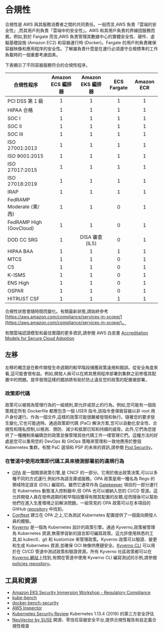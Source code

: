 # 合規性

合規性是 AWS 與其服務消費者之間的共同責任。一般而言,AWS 負責「雲端的安全性」,而其用戶則負責「雲端中的安全性」。AWS 和其用戶負責的界線因服務而異。例如,對於 Fargate 而言,AWS 負責管理其數據中心的實體安全性、硬件、虛擬基礎設施 (Amazon EC2) 和容器運行時 (Docker)。Fargate 的用戶則負責確保容器映像和應用程序的安全性。了解誰負責什麼是在運行必須遵守合規標準的工作負載時的一個重要考慮因素。

下表顯示了不同容器服務符合的合規性程序。

| 合規性程序 | Amazon ECS 編排器 | Amazon EKS 編排器| ECS Fargate | Amazon ECR |
| ------------------ |:----------:|:----------:|:-----------:|:----------:|
| PCI DSS 第 1 級 | 1 | 1 | 1 | 1 |
| HIPAA 合格 | 1 | 1 | 1 | 1 |
| SOC I | 1 | 1 | 1 | 1 |
| SOC II | 1 | 1 | 1 | 1 |
| SOC III | 1 | 1 | 1 | 1 |
| ISO 27001:2013 | 1 | 1 | 1 | 1 |
| ISO 9001:2015 | 1 | 1 | 1 | 1 |
| ISO 27017:2015 | 1 | 1 | 1 | 1 |
| ISO 27018:2019 | 1 | 1 | 1 | 1 |
| IRAP | 1 | 1 | 1 | 1 |
| FedRAMP Moderate (東/西) | 1 | 1 | 0 | 1 |
| FedRAMP High (GovCloud) | 1 | 1 | 0 | 1 |
| DOD CC SRG | 1 | DISA 審查 (IL5) | 0 | 1 |
| HIPAA BAA | 1 | 1 | 1 | 1 |
| MTCS | 1 | 1 | 0 | 1 |
| C5 | 1 | 1 | 0 | 1 |
| K-ISMS | 1 | 1 | 0 | 1 |
| ENS High | 1 | 1 | 0 | 1 |
| OSPAR | 1 | 1 | 0 | 1 |
| HITRUST CSF | 1 | 1 | 1 | 1 |

合規性狀態會隨時間而變化。有關最新狀態,請始終參考 [https://aws.amazon.com/compliance/services-in-scope/](https://aws.amazon.com/compliance/services-in-scope/)。

有關雲端認證模型和最佳實踐的更多資訊,請參閱 AWS 白皮書 [Accreditation Models for Secure Cloud Adoption](https://d1.awsstatic.com/whitepapers/accreditation-models-for-secure-cloud-adoption.pdf)

## 左移

左移的概念是在軟件開發生命週期的較早階段捕獲政策違規和錯誤。從安全角度來看,這可能會很有益。例如,開發人員可以在將其應用程序部署到集群之前修復其配置中的問題。提早發現這樣的錯誤將有助於防止違反您的政策的配置被部署。

### 政策即代碼

政策可以被視為管理行為的一組規則,即允許或禁止的行為。例如,您可能有一個政策規定所有 Dockerfile 都應包含一個 USER 指令,該指令會導致容器以非 root 用戶身份運行。作為一個文件,這樣的政策可能很難被發現和執行。隨著您的要求發生變化,它也可能過時。通過政策即代碼 (PaC) 解決方案,您可以自動化安全性、合規性和隱私控制,以檢測、預防、減少和抵禦已知和持續的威脅。此外,它們為您提供了一種機制來編碼您的政策並像管理其他代碼工件一樣管理它們。這種方法的好處是您可以重用您的 DevOps 和 GitOps 策略來管理和一致地應用於整個 Kubernetes 集群。有關 PaC 選項和 PSP 的未來的資訊,請參閱 [Pod Security](https://aws.github.io/aws-eks-best-practices/security/docs/pods/#pod-security)。

### 在管道中使用政策即代碼工具來檢測部署前的違規行為

- [OPA](https://www.openpolicyagent.org/) 是一個開源政策引擎,是 CNCF 的一部分。它用於做出政策決策,可以以多種不同的方式運行,例如作為語言庫或服務。OPA 政策是用一種名為 Rego 的領域特定語言 (DSL) 編寫的。雖然它通常作為 [Gatekeeper](https://github.com/open-policy-agent/gatekeeper) 項目的一部分運行在 Kubernetes 動態准入控制器中,但 OPA 也可以被納入您的 CI/CD 管道。這允許開發人員在發佈週期的較早階段獲得有關其配置的反饋,從而隨後可以幫助他們在進入生產環境之前解決問題。一組常見的 OPA 政策可以在本項目的 GitHub [repository](https://github.com/aws/aws-eks-best-practices/tree/master/policies/opa) 中找到。
- [Conftest](https://github.com/open-policy-agent/conftest) 建立在 OPA 之上,它為測試 Kubernetes 配置提供了一個面向開發人員的體驗。
- [Kyverno](https://kyverno.io/) 是一個為 Kubernetes 設計的政策引擎。通過 Kyverno,政策被管理為 Kubernetes 資源,無需學習新的語言即可編寫政策。這允許使用熟悉的工具,如 kubectl、git 和 kustomize 來管理政策。Kyverno 政策可以驗證、變更和生成 Kubernetes 資源,並確保 OCI 映像供應鏈安全。[Kyverno CLI](https://kyverno.io/docs/kyverno-cli/) 可以用於在 CI/CD 管道中測試政策和驗證資源。所有 Kyverno 社區政策都可以在 [Kyverno 網站](https://kyverno.io/policies/)上找到,有關在管道中使用 Kyverno CLI 編寫測試的示例,請參閱 [policies repository](https://github.com/kyverno/policies)。

## 工具和資源

- [Amazon EKS Security Immersion Workshop - Regulatory Compliance](https://catalog.workshops.aws/eks-security-immersionday/en-US/10-regulatory-compliance)
- [kube-bench](https://github.com/aquasecurity/kube-bench)
- [docker-bench-security](https://github.com/docker/docker-bench-security)
- [AWS Inspector](https://aws.amazon.com/inspector/)
- [Kubernetes Security Review](https://github.com/kubernetes/community/blob/master/sig-security/security-audit-2019/findings/Kubernetes%20Final%20Report.pdf) Kubernetes 1.13.4 (2019) 的第三方安全評估
- [NeuVector by SUSE](https://www.suse.com/neuvector/) 開源、零信任容器安全平台,提供合規性報告和自定義合規性檢查
